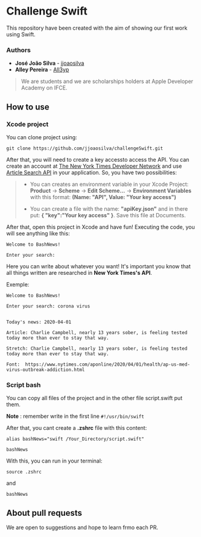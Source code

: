 # Challenge Swift
This repository have been created with the aim of showing our first work using Swift.


### Authors

* **José João Silva** - [jjoaosilva](https://github.com/jjoaosilva/)
* **Alley Pereira** - [All3yp](https://github.com/All3yp/) 

>We are students and we are scholarships holders at Apple Developer Academy on IFCE.

## How to use

### Xcode project
You can clone project using:

`git clone https://github.com/jjoaosilva/challengeSwift.git`

After that, you will need to create a key accessto access the API. You can create an account at [The New York Times Developer Network](https://developer.nytimes.com) and use [Article Search API](https://developer.nytimes.com/docs/articlesearch-product/1/overview) in your application. So, you have two possibilities:

>* You can creates an environment variable in your Xcode Project: **Product** -> **Scheme** -> **Edit Scheme...** -> **Environment Variables** with this format: **(Name: "API", Value: "Your key access")**
>
>* You can create a file with the name: **"apiKey.json"** and in there put: **{
"key":"Your key access" }**. Save this file at Documents.

After that, open this project in Xcode and have fun! Executing the code, you will see anything like this: 

```
Welcome to BashNews!

Enter your search: 
```

Here you can write about whatever you want! It's important you know that all things written are researched in **New York Times's API**.

Exemple:
```
Welcome to BashNews!

Enter your search: corona virus


Today's news: 2020-04-01

Article: Charlie Campbell, nearly 13 years sober, is feeling tested today more than ever to stay that way.  

Stretch: Charlie Campbell, nearly 13 years sober, is feeling tested today more than ever to stay that way.   

Font:  https://www.nytimes.com/aponline/2020/04/01/health/ap-us-med-virus-outbreak-addiction.html  
```

### Script bash

You can copy all files of the project and in the other file script.swift put them.

**Note** : remember write in the first line `#!/usr/bin/swift`

After that, you cant create a **.zshrc** file with this content:

```
alias bashNews="swift /Your_Directory/script.swift"

bashNews
```
With this, you can run in your terminal:

`source .zshrc`

and

`bashNews`

## About pull requests
We are open to suggestions and hope to learn frmo each PR.
